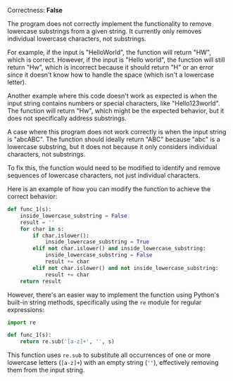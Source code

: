 Correctness: **False**

The program does not correctly implement the functionality to remove lowercase substrings from a given string. It currently only removes individual lowercase characters, not substrings.

For example, if the input is "HelloWorld", the function will return "HW", which is correct. However, if the input is "Hello world", the function will still return "Hw", which is incorrect because it should return "H" or an error since it doesn't know how to handle the space (which isn't a lowercase letter).

Another example where this code doesn't work as expected is when the input string contains numbers or special characters, like "Hello123world". The function will return "Hw", which might be the expected behavior, but it does not specifically address substrings.

A case where this program does not work correctly is when the input string is "abcABC". The function should ideally return "ABC" because "abc" is a lowercase substring, but it does not because it only considers individual characters, not substrings.

To fix this, the function would need to be modified to identify and remove sequences of lowercase characters, not just individual characters. 

Here is an example of how you can modify the function to achieve the correct behavior:
```python
def func_1(s):
    inside_lowercase_substring = False
    result = ''
    for char in s:
        if char.islower():
            inside_lowercase_substring = True
        elif not char.islower() and inside_lowercase_substring:
            inside_lowercase_substring = False
            result += char
        elif not char.islower() and not inside_lowercase_substring:
            result += char
    return result
```
However, there's an easier way to implement the function using Python's built-in string methods, specifically using the `re` module for regular expressions:
```python
import re

def func_1(s):
    return re.sub('[a-z]+', '', s)
```
This function uses `re.sub` to substitute all occurrences of one or more lowercase letters (`[a-z]+`) with an empty string (`''`), effectively removing them from the input string.